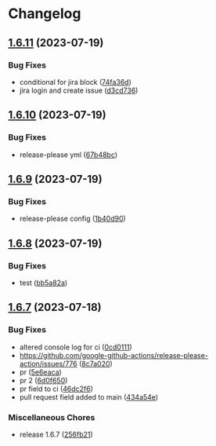 # Changelog

## [1.6.11](https://github.com/csa-my/starter-project/compare/v1.6.10...v1.6.11) (2023-07-19)


### Bug Fixes

* conditional for jira block ([74fa36d](https://github.com/csa-my/starter-project/commit/74fa36dc3ecd1028456662aa34bb97d8a3390724))
* jira login and create issue ([d3cd736](https://github.com/csa-my/starter-project/commit/d3cd736ba1b2f48d5361313428a6a703e37c5e0c))

## [1.6.10](https://github.com/csa-my/starter-project/compare/v1.6.9...v1.6.10) (2023-07-19)


### Bug Fixes

* release-please yml ([67b48bc](https://github.com/csa-my/starter-project/commit/67b48bc4f62f0ca0f213640ab6d82352a74a9d22))

## [1.6.9](https://github.com/csa-my/starter-project/compare/v1.6.8...v1.6.9) (2023-07-19)


### Bug Fixes

* release-please config ([1b40d90](https://github.com/csa-my/starter-project/commit/1b40d9035221174d4a3c4805bc9b6ec0b9068d49))

## [1.6.8](https://github.com/csa-my/starter-project/compare/v1.6.7...v1.6.8) (2023-07-19)


### Bug Fixes

* test ([bb5a82a](https://github.com/csa-my/starter-project/commit/bb5a82aa6c72cffd35e1c83db59ba2f84a48c294))

## [1.6.7](https://github.com/csa-my/starter-project/compare/v1.6.3...v1.6.7) (2023-07-18)


### Bug Fixes

* altered console log for ci ([0cd0111](https://github.com/csa-my/starter-project/commit/0cd01115303d3756cc49861de4e93d500bda73bf))
* https://github.com/google-github-actions/release-please-action/issues/776 ([8c7a020](https://github.com/csa-my/starter-project/commit/8c7a020cd1f753b919540676ed7d8d56adb62ace))
* pr ([5e6eaca](https://github.com/csa-my/starter-project/commit/5e6eaca935e92681467522ae0c9de11422a61caa))
* pr 2 ([6d0f650](https://github.com/csa-my/starter-project/commit/6d0f6509e06dd34f283e07068ccf26421cb7cdf7))
* pr field to ci ([46dc2f6](https://github.com/csa-my/starter-project/commit/46dc2f60d144eabf99a7fb2d2e3e2a8c28bd41a4))
* pull request field added to main ([434a54e](https://github.com/csa-my/starter-project/commit/434a54e2af02bfe4be9f142fe62db30bea8bcc57))


### Miscellaneous Chores

* release 1.6.7 ([256fb21](https://github.com/csa-my/starter-project/commit/256fb21a7dc030928c073efdad39e6d1d7860e93))
